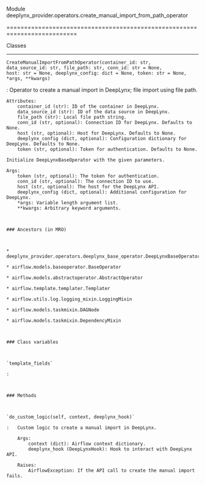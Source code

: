 Module deeplynx_provider.operators.create_manual_import_from_path_operator
==========================================================================






Classes
-------

`CreateManualImportFromPathOperator(container_id: str, data_source_id: str, file_path: str, conn_id: str = None, host: str = None, deeplynx_config: dict = None, token: str = None, *args, **kwargs)`
:   Operator to create a manual import in DeepLynx; file import using file path.
    
    Attributes:
        container_id (str): ID of the container in DeepLynx.
        data_source_id (str): ID of the data source in DeepLynx.
        file_path (str): Local file path string.
        conn_id (str, optional): Connection ID for DeepLynx. Defaults to None.
        host (str, optional): Host for DeepLynx. Defaults to None.
        deeplynx_config (dict, optional): Configuration dictionary for DeepLynx. Defaults to None.
        token (str, optional): Token for authentication. Defaults to None.
    
    Initialize DeepLynxBaseOperator with the given parameters.
    
    Args:
        token (str, optional): The token for authentication.
        conn_id (str, optional): The connection ID to use.
        host (str, optional): The host for the DeepLynx API.
        deeplynx_config (dict, optional): Additional configuration for DeepLynx.
        *args: Variable length argument list.
        **kwargs: Arbitrary keyword arguments.

    ### Ancestors (in MRO)

    * deeplynx_provider.operators.deeplynx_base_operator.DeepLynxBaseOperator
    * airflow.models.baseoperator.BaseOperator
    * airflow.models.abstractoperator.AbstractOperator
    * airflow.template.templater.Templater
    * airflow.utils.log.logging_mixin.LoggingMixin
    * airflow.models.taskmixin.DAGNode
    * airflow.models.taskmixin.DependencyMixin

    ### Class variables

    `template_fields`
    :

    ### Methods

    `do_custom_logic(self, context, deeplynx_hook)`
    :   Custom logic to create a manual import in DeepLynx.
        
        Args:
            context (dict): Airflow context dictionary.
            deeplynx_hook (DeepLynxHook): Hook to interact with DeepLynx API.
        
        Raises:
            AirflowException: If the API call to create the manual import fails.